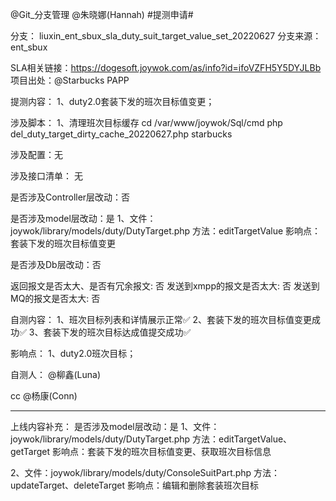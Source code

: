 @Git_分支管理  @朱晓娜(Hannah)  #提测申请# 

分支： liuxin_ent_sbux_sla_duty_suit_target_value_set_20220627
分支来源： ent_sbux

SLA相关链接：https://dogesoft.joywok.com/as/info?id=ifoVZFH5Y5DYJLBb
项目出处：@Starbucks PAPP

提测内容：
1、duty2.0套装下发的班次目标值变更；

涉及脚本：
1、清理班次目标缓存
cd /var/www/joywok/Sql/cmd
php del_duty_target_dirty_cache_20220627.php starbucks

涉及配置：无

涉及接口清单：
无

是否涉及Controller层改动：否

是否涉及model层改动：是
1、文件：joywok/library/models/duty/DutyTarget.php
方法：editTargetValue
影响点：套装下发的班次目标值变更

是否涉及Db层改动：否

返回报文是否太大、是否有冗余报文: 否
发送到xmpp的报文是否太大: 否
发送到MQ的报文是否太大: 否

自测内容：
1、班次目标列表和详情展示正常✅ 
2、套装下发的班次目标值变更成功✅ 
3、套装下发的班次目标达成值提交成功✅ 

影响点：
1、duty2.0班次目标；

自测人： @柳鑫(Luna) 

cc @杨康(Conn) 

----------------------

上线内容补充：
是否涉及model层改动：是
1、文件：joywok/library/models/duty/DutyTarget.php
方法：editTargetValue、getTarget
影响点：套装下发的班次目标值变更、获取班次目标信息

2、文件：joywok/library/models/duty/ConsoleSuitPart.php
方法：updateTarget、deleteTarget
影响点：编辑和删除套装班次目标